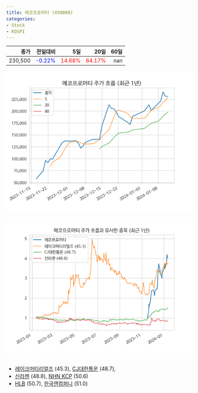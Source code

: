 ```yaml
---
title: 에코프로머티 (450080)
categories:
- Stock
- KOSPI
---
```


|종가|전일대비|5일|20일|60일|
|---:|-------:|--:|---:|---:|
|230,500|<span style="color: blue">-0.22%</span>|<span style="color: red">14.68%</span>|<span style="color: red">64.17%</span>|nan|


<!-- more -->

![450080](/assets/images/stock/450080.png)

![450080](/assets/images/stock/450080_sim.png)

- [레이크머티리얼즈](/281740/) (45.3), [CJ대한통운](/000120/) (48.7),
- [신라젠](/215600/) (48.8), [NHN KCP](/060250/) (50.6)
- [HLB](/028300/) (50.7), [한국앤컴퍼니](/000240/) (51.0)